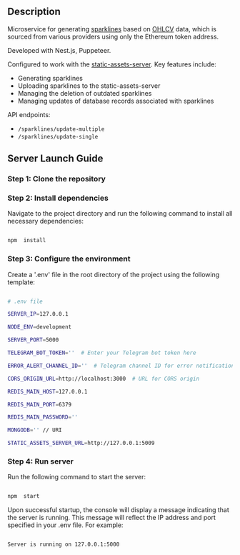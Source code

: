 ## Description

Microservice for generating [sparklines](https://en.wikipedia.org/wiki/Sparkline) based on [OHLCV](https://docs.amberdata.io/docs/ohlcv-1) data, which is sourced from various providers using only the Ethereum token address.

Developed with Nest.js, Puppeteer.

Configured to work with the [static-assets-server](https://github.com/ziaq/static-assets-server). Key features include:

-   Generating sparklines
-   Uploading sparklines to the static-assets-server
-   Managing the deletion of outdated sparklines
-   Managing updates of database records associated with sparklines

API endpoints:
-   `/sparklines/update-multiple`
-   `/sparklines/update-single`

## Server Launch Guide

  

### Step 1: Clone the repository

  

### Step 2: Install dependencies

  

Navigate to the project directory and run the following command to install all necessary dependencies:

  

```bash

npm  install

```

  

### Step 3: Configure the environment

  

Create a '.env' file in the root directory of the project using the following template:

  

```bash

# .env file

SERVER_IP=127.0.0.1

NODE_ENV=development

SERVER_PORT=5000

TELEGRAM_BOT_TOKEN=''  # Enter your Telegram bot token here

ERROR_ALERT_CHANNEL_ID=''  # Telegram channel ID for error notifications

CORS_ORIGIN_URL=http://localhost:3000  # URL for CORS origin

REDIS_MAIN_HOST=127.0.0.1

REDIS_MAIN_PORT=6379

REDIS_MAIN_PASSWORD=''

MONGODB='' // URI

STATIC_ASSETS_SERVER_URL=http://127.0.0.1:5009

```

  

### Step 4: Run server

  

Run the following command to start the server:

  

```bash

npm  start

```

  

Upon successful startup, the console will display a message indicating that the server is running. This message will reflect the IP address and port specified in your .env file. For example:

  

```bash

Server is running on 127.0.0.1:5000

```
